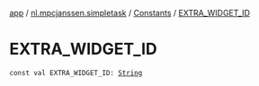 [app](../../index.md) / [nl.mpcjanssen.simpletask](../index.md) / [Constants](index.md) / [EXTRA_WIDGET_ID](.)

# EXTRA_WIDGET_ID

`const val EXTRA_WIDGET_ID: `[`String`](https://kotlinlang.org/api/latest/jvm/stdlib/kotlin/-string/index.html)